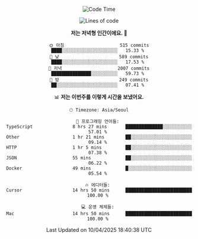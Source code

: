 <div align='center'>
 
<!--START_SECTION:waka-->
![Code Time](http://img.shields.io/badge/Code%20Time-4%2C284%20hrs%2048%20mins-blue)

![Lines of code](https://img.shields.io/badge/%EC%A0%80%EB%8A%94%20%EC%97%AC%ED%83%9C%EA%B9%8C%EC%A7%80%20-1.7%20million%20%EC%A4%84%EC%9D%98%20%EC%BD%94%EB%93%9C%EB%A5%BC%20%EC%9E%91%EC%84%B1%ED%96%88%EC%96%B4%EC%9A%94.-blue)

**저는 저녁형 인간이에요. 🦉** 

```text
🌞 아침                     515 commits         ████░░░░░░░░░░░░░░░░░░░░░   15.33 % 
🌆 낮　                     589 commits         ████░░░░░░░░░░░░░░░░░░░░░   17.53 % 
🌃 저녁                     2007 commits        ███████████████░░░░░░░░░░   59.73 % 
🌙 밤　                     249 commits         ██░░░░░░░░░░░░░░░░░░░░░░░   07.41 % 
```


📊 **저는 이번주를 이렇게 시간을 보냈어요.** 

```text
🕑︎ Timezone: Asia/Seoul

💬 프로그래밍 언어들: 
TypeScript               8 hrs 27 mins       ██████████████░░░░░░░░░░░   57.01 % 
Other                    1 hr 21 mins        ██░░░░░░░░░░░░░░░░░░░░░░░   09.14 % 
HTTP                     1 hr 5 mins         ██░░░░░░░░░░░░░░░░░░░░░░░   07.38 % 
JSON                     55 mins             ██░░░░░░░░░░░░░░░░░░░░░░░   06.22 % 
Docker                   49 mins             █░░░░░░░░░░░░░░░░░░░░░░░░   05.54 % 

🔥 에디터들: 
Cursor                   14 hrs 50 mins      █████████████████████████   100.00 % 

💻 운영 체제들: 
Mac                      14 hrs 50 mins      █████████████████████████   100.00 % 
```


 Last Updated on 10/04/2025 18:40:38 UTC
<!--END_SECTION:waka-->
 </div>
<!---
Emewjin/Emewjin is a ✨ special ✨ repository because its `README.md` (this file) appears on your GitHub profile.
You can click the Preview link to take a look at your changes.
--->
